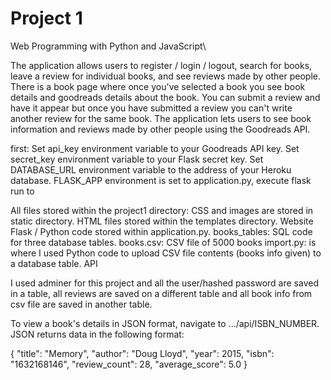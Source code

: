 # Project 1

Web Programming with Python and JavaScript\

The application allows users to register / login / logout, search for books, leave a review for individual books, and see reviews made by other people.
There is a book page where once you've selected a book you see book details and goodreads details about the book.
You can submit a review and have it appear but once you have submitted a review you can't write another review for the same book.
 The application lets users to see book information and reviews made by other people using the Goodreads API.


first:
Set api_key environment variable to your Goodreads API key.
Set secret_key environment variable to your Flask secret key.
Set DATABASE_URL environment variable to the address of your Heroku database.
FLASK_APP environment is set to application.py, execute flask run to

All files stored within the project1 directory:
CSS and images are stored in static directory.
HTML files stored within the templates directory.
Website Flask / Python code stored within application.py.
books_tables: SQL code for three database tables.
books.csv: CSV file of 5000 books
import.py: is where I used Python code to upload CSV file contents (books info given) to a database table.
API

I used adminer for this project and all the user/hashed password are saved in a table, all reviews are saved on a different table and all book info from csv file are saved in another table.

To view a book's details in JSON format, navigate to .../api/ISBN_NUMBER. JSON returns data in the following format:

{
    "title": "Memory",
    "author": "Doug Lloyd",
    "year": 2015,
    "isbn": "1632168146",
    "review_count": 28,
    "average_score": 5.0
}
